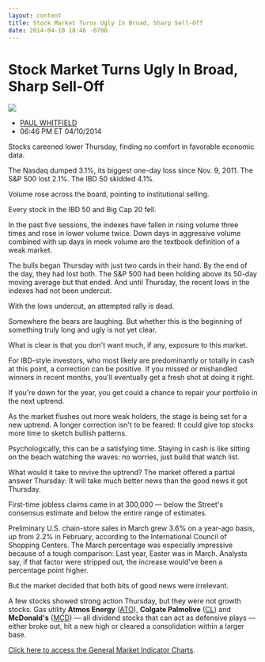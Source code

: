 ```yaml
---
layout: content
title: Stock Market Turns Ugly In Broad, Sharp Sell-Off
date: 2014-04-10 18:46 -0700
---
```



Stock Market Turns Ugly In Broad, Sharp Sell-Off
=================================================


![](https://www.investors.com/wp-content/uploads/ibd-migrated-images/MPv_140411_635327405359604591.png)

* [PAUL WHITFIELD](https://www.investors.com/author/whitfieldp/ "Posts by PAUL WHITFIELD")
* 06:46 PM ET 04/10/2014




Stocks careened lower Thursday, finding no comfort in favorable economic data.


The Nasdaq dumped 3.1%, its biggest one-day loss since Nov. 9, 2011. The S&P 500 lost 2.1%. The IBD 50 skidded 4.1%.


Volume rose across the board, pointing to institutional selling.


Every stock in the IBD 50 and Big Cap 20 fell.


In the past five sessions, the indexes have fallen in rising volume three times and rose in lower volume twice. Down days in aggressive volume combined with up days in meek volume are the textbook definition of a weak market.


The bulls began Thursday with just two cards in their hand. By the end of the day, they had lost both. The S&P 500 had been holding above its 50-day moving average but that ended. And until Thursday, the recent lows in the indexes had not been undercut.


With the lows undercut, an attempted rally is dead.


Somewhere the bears are laughing. But whether this is the beginning of something truly long and ugly is not yet clear.


What is clear is that you don't want much, if any, exposure to this market.


For IBD-style investors, who most likely are predominantly or totally in cash at this point, a correction can be positive. If you missed or mishandled winners in recent months, you'll eventually get a fresh shot at doing it right.


If you're down for the year, you get could a chance to repair your portfolio in the next uptrend.


As the market flushes out more weak holders, the stage is being set for a new uptrend. A longer correction isn't to be feared: It could give top stocks more time to sketch bullish patterns.


Psychologically, this can be a satisfying time. Staying in cash is like sitting on the beach watching the waves: no worries, just build that watch list.


What would it take to revive the uptrend? The market offered a partial answer Thursday: It will take much better news than the good news it got Thursday.


First-time jobless claims came in at 300,000 — below the Street's consensus estimate and below the entire range of estimates.


Preliminary U.S. chain-store sales in March grew 3.6% on a year-ago basis, up from 2.2% in February, according to the International Council of Shopping Centers. The March percentage was especially impressive because of a tough comparison: Last year, Easter was in March. Analysts say, if that factor were stripped out, the increase would've been a percentage point higher.


But the market decided that both bits of good news were irrelevant.


A few stocks showed strong action Thursday, but they were not growth stocks. Gas utility **Atmos Energy** ([ATO](https://research.investors.com/quote.aspx?symbol=ATO)), **Colgate Palmolive** ([CL](https://research.investors.com/quote.aspx?symbol=CL)) and **McDonald's** ([MCD](https://research.investors.com/quote.aspx?symbol=MCD)) — all dividend stocks that can act as defensive plays — either broke out, hit a new high or cleared a consolidation within a larger base.


[Click here to access the General Market Indicator Charts](https://www.investors.com/pdf/GMI_041114.pdf).




